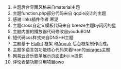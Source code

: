 1. 主题后台界面风格来自material主题
2. 主题function.php部分代码来自 qqdie设计的主题
3. 感谢 links插件作者 寒泥
4. 主题cross自定义模板代码来自 breeze主题by闪闪的星
5. 主题内置的播放器代码修改自youduBGM
6. 短代码css样式来自DNSHH主题
7. 主题基于 [Flatkit](https://themeforest.net/item/flatkit-app-ui-kit/13231484?s_rank=4) 框架 和[Angulr](https://themeforest.net/item/angulr-bootstrap-admin-web-app-with-angularjs/8437259?s_rank=7) 后台框架制作而成。
8. 主题多语言包功能核心代码来着hran的[mirages](https://hran.me/archives/mirages-intro.html)主题
9. 网易云音乐歌单展示页面由biji.io提供
10. 评论表情功能引用项目[owo](https://github.com/DIYgod/OwO)
